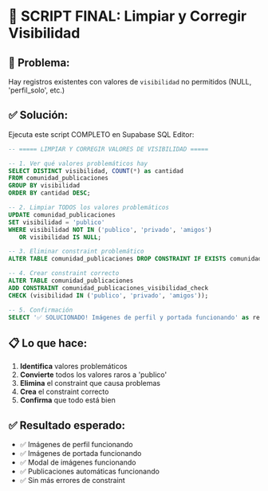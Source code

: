 # 🔧 SCRIPT FINAL: Limpiar y Corregir Visibilidad

## 🚨 **Problema:**
Hay registros existentes con valores de `visibilidad` no permitidos (NULL, 'perfil_solo', etc.)

## ✅ **Solución:**
Ejecuta este script COMPLETO en Supabase SQL Editor:

```sql
-- ===== LIMPIAR Y CORREGIR VALORES DE VISIBILIDAD =====

-- 1. Ver qué valores problemáticos hay
SELECT DISTINCT visibilidad, COUNT(*) as cantidad
FROM comunidad_publicaciones 
GROUP BY visibilidad
ORDER BY cantidad DESC;

-- 2. Limpiar TODOS los valores problemáticos
UPDATE comunidad_publicaciones 
SET visibilidad = 'publico' 
WHERE visibilidad NOT IN ('publico', 'privado', 'amigos') 
   OR visibilidad IS NULL;

-- 3. Eliminar constraint problemático
ALTER TABLE comunidad_publicaciones DROP CONSTRAINT IF EXISTS comunidad_publicaciones_visibilidad_check;

-- 4. Crear constraint correcto
ALTER TABLE comunidad_publicaciones 
ADD CONSTRAINT comunidad_publicaciones_visibilidad_check 
CHECK (visibilidad IN ('publico', 'privado', 'amigos'));

-- 5. Confirmación
SELECT '✅ SOLUCIONADO! Imágenes de perfil y portada funcionando' as resultado;
```

## 📋 **Lo que hace:**
1. **Identifica** valores problemáticos  
2. **Convierte** todos los valores raros a 'publico'
3. **Elimina** el constraint que causa problemas
4. **Crea** el constraint correcto
5. **Confirma** que todo está bien

## ✅ **Resultado esperado:**
- ✅ Imágenes de perfil funcionando
- ✅ Imágenes de portada funcionando  
- ✅ Modal de imágenes funcionando
- ✅ Publicaciones automáticas funcionando
- ✅ Sin más errores de constraint 